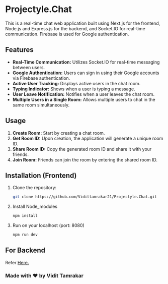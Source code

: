 # Projectyle.Chat

This is a real-time chat web application built using Next.js for the frontend, Node.js and Express.js for the backend, and Socket.IO for real-time communication. Firebase is used for Google authentication.

## Features

- **Real-Time Communication:** Utilizes Socket.IO for real-time messaging between users.
- **Google Authentication:** Users can sign in using their Google accounts via Firebase authentication.
- **Active User Tracking:** Displays active users in the chat room.
- **Typing Indicator:** Shows when a user is typing a message.
- **User Leave Notification:** Notifies when a user leaves the chat room.
- **Multiple Users in a Single Room:** Allows multiple users to chat in the same room simultaneously.

## Usage

1. **Create Room:** Start by creating a chat room.
2. **Get Room ID:** Upon creation, the application will generate a unique room ID.
3. **Share Room ID:** Copy the generated room ID and share it with your friends.
4. **Join Room:** Friends can join the room by entering the shared room ID.

## Installation (Frontend)

1. Clone the repository:

   ```bash
   git clone https://github.com/Vidittamrakar21/Projectyle.Chat.git

2. Install Node_modules
     ```bash
   npm install

3. Run on your localhost (port: 8080)
   ```bash
   npm run dev
   
## For Backend
 Refer <a href="https://github.com/Vidittamrakar21/Projectyle.Chat_Backend.git"> Here.</a>

### Made with ❤️ by Vidit Tamrakar
